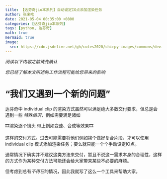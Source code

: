 ```yaml
---
title: 【达芬奇jio本系列】自动设定IO点添加渲染任务
author: 张来吃
date: 2021-05-04 00:35:00 +0800
categories: [达芬奇jio本系列]
tags: [python, 达芬奇]
math: true
mermaid: true
image:
  src: https://cdn.jsdelivr.net/gh/cotes2020/chirpy-images/commons/devices-mockup.png
---
```


*阅读以下内容之前请先确认*

*您已经了解本文所述的工作流程可能给您带来的影响*

# “我们又遇到一个新的问题”

达芬奇中 individual clip 的渲染方式虽然可以满足绝大多数交付要求，但总是会遇到一些 *特殊情况*，例如需要满足诸如

🎞️渲染逐个镜头 带上例如变速、合成等效果🎞️

这样的交付方式。过去可能需要将他们例如挨个做好复合片段，才可以使用 individual clip 模式添加渲染任务；要么就只能一个个手动设定IO点。

通常情况下确实并不建议这类方法来交付，暂且不说这一需求本身的合理性，这样的方式作为某种交付方法可能还会给大家带来某些不必要的麻烦。

但考虑到总有*不得已*的情况，因此我就写了这么一个工具来帮助大家。